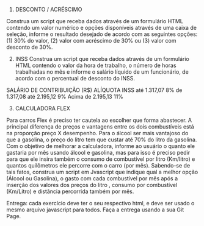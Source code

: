 1. DESCONTO / ACRÉSCIMO 

Construa um script que receba dados através de um formulário HTML contendo um valor numérico e opções disponíveis através de uma caixa de seleção, informe o resultado desejado de acordo com as seguintes opções: (1) 30% do valor, (2) valor com acréscimo de 30% ou (3) valor com desconto de 30%.  

2.	INSS 
Construa um script que receba dados através de um formulário HTML contendo o valor da hora de trabalho, o número de horas trabalhadas no mês e informe o salário líquido de um funcionário, de acordo com o percentual de desconto do INSS.

SALÁRIO DE CONTRIBUIÇÃO (R$)	ALÍQUOTA INSS
até 1.317,07	                8%
de 1.317,08 até 2.195,12	    9%
Acima de  2.195,13 	            11%


3.	CALCULADORA FLEX 

Para carros Flex é preciso ter cautela ao escolher que forma abastecer. A principal diferença de preços e vantagens entre os dois combustíveis está na proporção preço X desempenho. Para o álcool ser mais vantajoso do que a gasolina, o preço do litro tem que custar até 70% do litro da gasolina.
Com o objetivo de melhorar a calculadora, informe ao usuário o quanto ele gastaria por mês usando álcool e gasolina, mas para isso é preciso pedir para que ele insira também o consumo de combustível por litro (Km/litro) e quantos quilômetros ele percorre com o carro (por mês).
Sabendo-se de tais fatos, construa um script em Jvascript que indique qual a melhor opção (Álcool ou Gasolina), o gasto com cada combustível por mês após a inserção dos valores dos preços do litro , consumo por combustível (Km/Litro) e distância percorrida também por mês.


Entrega: cada exercício deve ter o seu respectivo html, e deve ser usado o mesmo arquivo javascript para todos. Faça a entrega usando a sua Git Page.